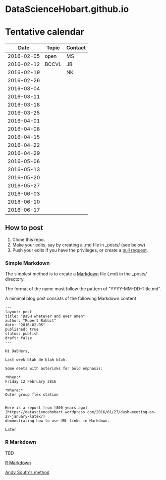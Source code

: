 # DataScienceHobart.github.io

# Tentative calendar 

Date       | Topic | Contact 
-----------|-------|--------
2016-02-05 | open  | MS
2016-02-12 | BCCVL | JB 
2016-02-19 |       | NK
2016-02-26 |       | 
2016-03-04 |       | 
2016-03-11 |       | 
2016-03-18 |       | 
2016-03-25 |       | 
2016-04-01 |       | 
2016-04-08 |       | 
2016-04-15 |       | 
2016-04-22 |       |   
2016-04-29 |       |   
2016-05-06 |       |   
2016-05-13 |       | 
2016-05-20 |       | 
2016-05-27 |       | 
2016-06-03 |       | 
2016-06-10 |       | 
2016-06-17 |       | 

## How to post

1. Clone this repo. 
2. Make your edits, say by creating a .md file in _posts/ (see below)
3. Push your edits if you have the privileges, or create a [pull request](https://help.github.com/articles/creating-a-pull-request/). 

### Simple Markdown 

The simplest method is to create a [Markdown](https://daringfireball.net/projects/markdown/) file (.md) in the _posts/ directory. 

The format of the name must follow the pattern of "YYYY-MM-DD-Title.md". 

A minimal blog post consists of the following Markdown content

```
---
layout: post
title: "DaSH whatever and ever amen"
author: "Rupert Rabbit"
date: "2816-02-05"
published: true
status: publish
draft: false
---
 
Hi DaSHers, 

Last week blah de blah blah. 

Some deets with asterisks for bold emphasis: 

*When:*
Friday 12 February 2816

*Where:*
Outer group flex station


Here is a report from [800 years ago](https://datasciencehobart.wordpress.com/2016/01/27/dash-meeting-on-27-january-latex/) 
demonstrating how to use URL links in Markdown.  

Later
```
### R Markdown 

TBD

[R Markdown](rmarkdown.rstudio.com/)

[Andy South's method](http://andysouth.github.io/blog-setup/)


